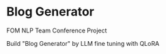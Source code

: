 # Blog Generator
FOM NLP Team Conference Project

Build "Blog Generator" by LLM fine tuning with QLoRA
